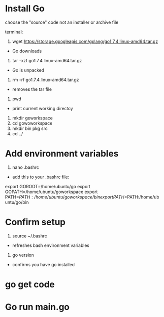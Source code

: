 # Install Go

choose the "source" code not an installer or archive file

terminal: 
1. wget https://storage.googleapis.com/golang/go1.7.4.linux-amd64.tar.gz
  - Go downloads
1. tar -xzf go1.7.4.linux-amd64.tar.gz
  - Go is unpacked
1. rm -rf go1.7.4.linux-amd64.tar.gz
  - removes the tar file
1. pwd
  - print current working directoy
1. mkdir goworkspace
1. cd gowoworkspace
1. mkdir bin pkg src
1. cd ../


# Add environment variables
1. nano .bashrc
  - add this to your .bashrc file:

export GOROOT=/home/ubuntu/go
export GOPATH=/home/ubuntu/goworkspace
export PATH=$PATH:/home/ubuntu/goworkspace/bin
export PATH=$PATH:/home/ubuntu/go/bin

# Confirm setup
1. source ~/.bashrc
  - refreshes bash environment variables
1. go version
  - confirms you have go installed

# go get code

# Go run main.go